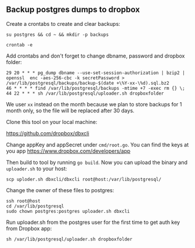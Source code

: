 ## Backup postgres dumps to dropbox

Create a crontabs to create and clear backups:

`su postgres && cd ~ && mkdir -p backups`

`crontab -e`

Add crontabs and don't forget to change dbname, password and dropbox folder:

```
29 20 * * * pg_dump dbname --use-set-session-authorization | bzip2 | openssl  enc -aes-256-cbc -k secretPassword > /var/lib/postgresql/backups/backup-$(date +\%Y-xx-\%d).sql.bz2
46 * * * * find /var/lib/postgresql/backups -mtime +7 -exec rm {} \;
44 22 * * * sh /var/lib/postgresql/uploader.sh dropboxfolder
```

We user `xx` instead on the month because we plan to store backups for 1 month only, so the file will be replaced
after 30 days.

Clone this tool on your local machine:

https://github.com/dropbox/dbxcli

Change appKey and appSecret under `cmd/root.go`. You can find the keys at you app
https://www.dropbox.com/developers/app

Then build to tool by running `go build`.
Now you can upload the binary and `uploader.sh` to your host:

`scp uploder.sh dbxcli/dbxcli root@host:/var/lib/postgresql/`

Change the owner of these files to postgres:

```
ssh root@host
cd /var/lib/postgresql
sudo chown postgres:postgres uploader.sh dbxcli
```

Run uploader.sh from the postgres user for the first time to get auth key from Dropbox app:

`sh /var/lib/postgresql/uploader.sh dropboxfolder`
